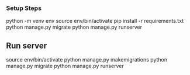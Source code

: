 ### Setup Steps
python -m venv env
source env/bin/activate
pip install -r requirements.txt
python manage.py migrate
python manage.py runserver

## Run server
source env/bin/activate
python manage.py makemigrations
python manage.py migrate
python manage.py runserver